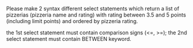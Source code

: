 Please make 2 syntax different select statements which return a list of pizzerias (pizzeria name and rating) with rating between 3.5 and 5 points (including limit points) and ordered by pizzeria rating.

the 1st select statement must contain comparison signs (<=, >=);
the 2nd select statement must contain BETWEEN keyword.